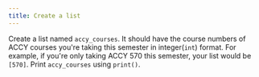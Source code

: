 ```yaml
---
title: Create a list
---
```


Create a list named `accy_courses`. It should have the course numbers of ACCY courses you're taking this semester in integer(`int`) format. For example, if you're only taking ACCY 570 this semester, your list would be `[570]`. Print `accy_courses` using `print()`.
